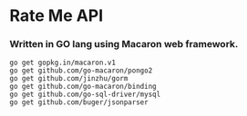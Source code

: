 # Rate Me API
### Written in GO lang using Macaron web framework.

```
go get gopkg.in/macaron.v1
go get github.com/go-macaron/pongo2
go get github.com/jinzhu/gorm
go get github.com/go-macaron/binding
go get github.com/go-sql-driver/mysql
go get github.com/buger/jsonparser
```
